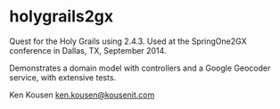 holygrails2gx
=============

Quest for the Holy Grails using 2.4.3. Used at the SpringOne2GX conference in Dallas, TX, September 2014.

Demonstrates a domain model with controllers and a Google Geocoder service, with extensive tests.

Ken Kousen
ken.kousen@kousenit.com

